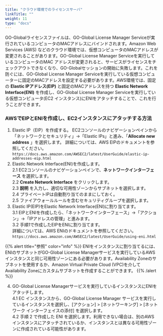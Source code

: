```yaml
---
title: "クラウド環境でのライセンスサーバ"
linkTitle: ""
weight: 11
type: "docs"
---
```


GO-Globalライセンスファイルは、GO-Global License Manager Serviceが実行されているコンピュータのMACアドレスにバインドされます。Amazon Web Services (AWS) などのクラウド環境では、仮想コンピュータのMACアドレスが変更されることがあります。GO-Global License Manager Serviceを実行しているコンピュータのMAC アドレスが変更されると、サービスがライセンスをチェックアウトできなくなり、GO-Globalセッションの開始に失敗します。これを防ぐには、GO-Global License Manager Serviceを実行している仮想コンピューターに固定のMACアドレスを設定する必要があります。AWS環境では、固定の **Elastic IPアドレス(EIP)** と固定のMACアドレスを持つ **Elastic Network Interface(ENI)** を作成し、GO-Global License Manager Serviceを実行している仮想コンピュータ(EC2 インスタンス)にENIをアタッチすることで、これを行うことができます。

### AWSでEIPとENIを作成し、EC2インスタンスにアタッチする方法

1. Elastic IP（EIP）を作成する。
EC2コンソールのナビゲーションペインから「ネットワークとセキュリティ」→「Elastic IPs」と進み、「**Allocate new address** 」を選択します。
詳細については、AWS EIPのドキュメントを参照してください。<br>
`https://docs.aws.amazon.com/AWSEC2/latest/UserGuide/elastic-ip-addresses-eip.html`
2. Elastic Network Interface(ENI)を作成します。<br>
2.1 EC2コンソールのナビゲーションペインで、**ネットワークインターフェース** を選択します。<br>
2.2 **Create Network Interface** をクリックします。<br>
2.3 **説明** を入力し、適切な可用性ゾーンからサブネットを選択します。<br>
2.4 プライベートIPは自動割り当てのままにしておく。<br>
2.5 ファイアウォールルールを含むセキュリティグループを選択します。<br>
3. Elastic IP(EIP)をElastic Network Interface(ENI)に割り当てます。<br>
3.1 EIPとENIを作成したら、「ネットワークインターフェース」→「アクション」→「IPアドレスの管理」と進みます。<br>
3.2 手順1で作成したEIPをENIに割り当てます。<br>
詳細については、AWS ENIのドキュメントを参照してください。<br>
`https://docs.aws.amazon.com/AWSEC2/latest/UserGuide/using-eni.html`

{{% alert title="参照" color="info" %}}
ENIをインスタンスに割り当てるには、ENIのサブネットがGO-Global License Managerサービスを実行しているAWSインスタンスと同じ可用性ゾーンにある必要があります。Availability Zoneのサブネットを使用するか、Amazon Virtual Private Cloud (VPC)を介してAvailability Zoneにカスタムサブネットを作成することができます。
{{% /alert %}}

4. GO-Global License Managerサービスを実行しているインスタンスにENIをアタッチします。<br>
4.1 EC インスタンスから、GO-Global License Manager サービスを実行しているインスタンスを選択し、[アクション] > [ネットワーキング] > [ネットワーク インターフェイスの添付] を選択します。<br>
4.2 手順 2 で作成した ENI を選択します。利用できない場合は、別のAWSインスタンスにアタッチされているか、インスタンスとは異なる可用性ゾーンに作成されている可能性があります。<br>
